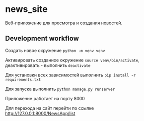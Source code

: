 # news_site
Веб-приложение для просмотра и создания новостей.

## Development workflow
Создать новое окружение `python -m venv venv`

Активировать созданное окружение `source venv/bin/activate`, деактивировать - выполнить `deactivate`

Для установки всех зависимостей выполнить `pip install -r requirements.txt`

Для запуска выполнить `python manage.py runserver`

Приложение работает на порту 8000

Для перехода на сайт перейти по ссылке http://127.0.0.1:8000/NewsApp/list
